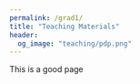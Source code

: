 ```yaml
---
permalink: /grad1/
title: "Teaching Materials"
header: 
  og_image: "teaching/pdp.png"
---
```



This is a good page



